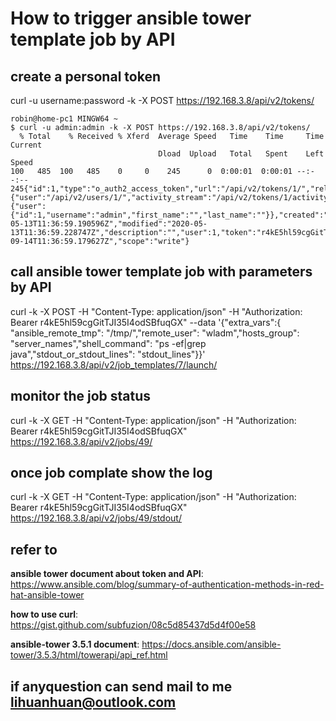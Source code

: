 # How to trigger ansible tower template job by API

## create a personal token
curl -u username:password -k -X POST https://192.168.3.8/api/v2/tokens/

```
robin@home-pc1 MINGW64 ~
$ curl -u admin:admin -k -X POST https://192.168.3.8/api/v2/tokens/
  % Total    % Received % Xferd  Average Speed   Time    Time     Time  Current
                                 Dload  Upload   Total   Spent    Left  Speed
100   485  100   485    0     0    245      0  0:00:01  0:00:01 --:--:--   245{"id":1,"type":"o_auth2_access_token","url":"/api/v2/tokens/1/","related":{"user":"/api/v2/users/1/","activity_stream":"/api/v2/tokens/1/activity_stream/"},"summary_fields":{"user":{"id":1,"username":"admin","first_name":"","last_name":""}},"created":"2020-05-13T11:36:59.190596Z","modified":"2020-05-13T11:36:59.228747Z","description":"","user":1,"token":"r4kE5hl59cgGitTJI35I4odSBfuqGX","refresh_token":null,"application":null,"expires":"3019-09-14T11:36:59.179627Z","scope":"write"}
```

## call ansible tower template job with parameters by API
curl -k -X POST -H "Content-Type: application/json" -H "Authorization: Bearer r4kE5hl59cgGitTJI35I4odSBfuqGX"   --data '{"extra_vars":{ "ansible_remote_tmp": "/tmp/","remote_user": "wladm","hosts_group": "server_names","shell_command": "ps -ef|grep java","stdout_or_stdout_lines": "stdout_lines"}}' https://192.168.3.8/api/v2/job_templates/7/launch/

## monitor the job status
curl -k -X GET -H "Content-Type: application/json" -H "Authorization: Bearer r4kE5hl59cgGitTJI35I4odSBfuqGX"  https://192.168.3.8/api/v2/jobs/49/

## once job complate show the log
curl -k -X GET -H "Content-Type: application/json" -H "Authorization: Bearer r4kE5hl59cgGitTJI35I4odSBfuqGX"  https://192.168.3.8/api/v2/jobs/49/stdout/

## refer to 
**ansible tower document about token and API**: https://www.ansible.com/blog/summary-of-authentication-methods-in-red-hat-ansible-tower

**how to use curl**: https://gist.github.com/subfuzion/08c5d85437d5d4f00e58

**ansible-tower 3.5.1 document**: https://docs.ansible.com/ansible-tower/3.5.3/html/towerapi/api_ref.html

## if anyquestion can send mail to me lihuanhuan@outlook.com
